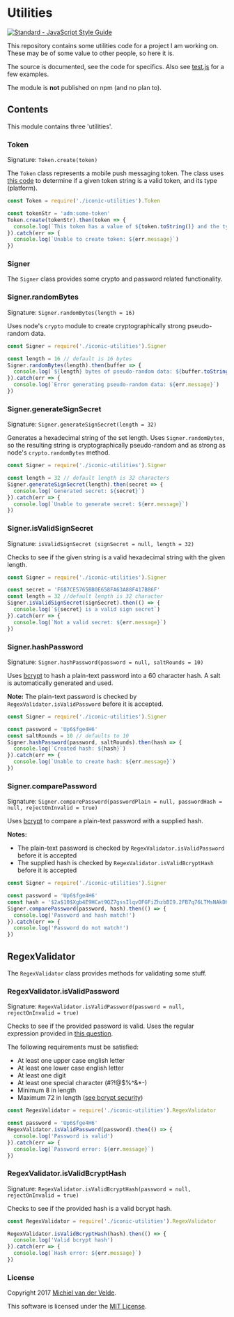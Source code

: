 # Utilities

[![Standard - JavaScript Style Guide](https://img.shields.io/badge/code%20style-standard-brightgreen.svg)](http://standardjs.com/)

This repository contains some utilities code for a project I am working on. These
may be of some value to other people, so here it is.

The source is documented, see the code for specifics. Also see [test.js](test.js) for a few examples.

The module is **not** published on npm (and no plan to).

## Contents

This module contains three 'utilities'.

### Token

Signature: `Token.create(token)`

The `Token` class represents a mobile push messaging token. The class uses [this code](https://github.com/appfeel/node-pushnotifications/blob/master/src/push-notifications.js)
to determine if a given token string is a valid token, and its type (platform).

```js
const Token = require('./iconic-utilities').Token

const tokenStr = 'adm:some-token'
Token.create(tokenStr).then(token => {
  console.log(`This token has a value of ${token.toString()} and the type (platform) is ${token.type}`)
}).catch(err => {
  console.log(`Unable to create token: ${err.message}`)
})
```

### Signer

The `Signer` class provides some crypto and password related functionality.

### Signer.randomBytes

Signature: `Signer.randomBytes(length = 16)`

Uses node's `crypto` module to create cryptographically strong pseudo-random data.

```js
const Signer = require('./iconic-utilities').Signer

const length = 16 // default is 16 bytes
Signer.randomBytes(length).then(buffer => {
  console.log(`${length} bytes of pseudo-random data: ${buffer.toString('hex')}`)
}).catch(err => {
  console.log(`Error generating pseudo-random data: ${err.message}`)
})
```

### Signer.generateSignSecret

Signature: `Signer.generateSignSecret(length = 32)`

Generates a hexadecimal string of the set length. Uses `Signer.randomBytes`, so
the resulting string is cryptographically pseudo-random and as strong as node's
`crypto.randomBytes` method.

```js
const Signer = require('./iconic-utilities').Signer

const length = 32 // default length is 32 characters
Signer.generateSignSecret(length).then(secret => {
  console.log(`Generated secret: ${secret}`)
}).catch(err => {
  console.log(`Unable to generate secret: ${err.message}`)
})
```

### Signer.isValidSignSecret

Signature: `isValidSignSecret (signSecret = null, length = 32)`

Checks to see if the given string is a valid hexadecimal string with the given length.

```js
const Signer = require('./iconic-utilities').Signer

const secret = 'F687CE5765BB0E658FA63A88F417B86F'
const length = 32 //default length is 32 character
Signer.isValidSignSecret(signSecret).then(() => {
  console.log(`${secret} is a valid sign secret`)
}).catch(err => {
  console.log(`Not a valid secret: ${err.message}`)
})
```

### Signer.hashPassword

Signature: `Signer.hashPassword(password = null, saltRounds = 10)`

Uses [bcrypt](https://github.com/kelektiv/node.bcrypt.js) to hash a plain-text password
into a 60 character hash. A salt is automatically generated and used.

**Note:** The plain-text password is checked by `RegexValidator.isValidPassword` before it is
accepted.

```js
const Signer = require('./iconic-utilities').Signer

const password = 'Up6$fge4H6'
const saltRounds = 10 // defaults to 10
Signer.hashPassword(password, saltRounds).then(hash => {
  console.log(`Created hash: ${hash}`)
}).catch(err => {
  console.log(`Unable to create hash: ${err.message}`)
})
```

### Signer.comparePassword

Signature: `Signer.comparePassword(passwordPlain = null, passwordHash = null, rejectOnInvalid = true)`

Uses [bcrypt](https://github.com/kelektiv/node.bcrypt.js) to compare a plain-text password with a supplied hash.

**Notes:**
* The plain-text password is checked by `RegexValidator.isValidPassword` before it is accepted
* The supplied hash is checked by `RegexValidator.isValidBcryptHash` before it is accepted

```js
const Signer = require('./iconic-utilities').Signer

const password = 'Up6$fge4H6'
const hash = '$2a$10$Xgb4E9HCat9QZ7gssIlqvOFGFiZhzbBI9.2FB7q76LTMsNAkDKS/0'
Signer.comparePassword(password, hash).then(() => {
  console.log('Password and hash match!')
}).catch(err => {
  console.log('Password do not match!')
})
```

## RegexValidator

The `RegexValidator` class provides methods for validating some stuff.

### RegexValidator.isValidPassword

Signature: `RegexValidator.isValidPassword(password = null, rejectOnInvalid = true)`

Checks to see if the provided password is valid.
Uses the regular expression provided in [this question](http://stackoverflow.com/questions/19605150/regex-for-password-must-be-contain-at-least-8-characters-least-1-number-and-bot).

The following requirements must be satisfied:
* At least one upper case english letter
* At least one lower case english letter
* At least one digit
* At least one special character (#?!@$%^&\*-)
* Minimum 8 in length
* Maximum 72 in length ([see bcrypt security](https://github.com/kelektiv/node.bcrypt.js#security-issuesconcerns))

```js
const RegexValidator = require('./iconic-utilities').RegexValidator

const password = 'Up6$fge4H6'
RegexValidator.isValidPassword(password).then(() => {
  console.log('Password is valid')
}).catch(err => {
  console.log(`Password error: ${err.message}`)
})
```

### RegexValidator.isValidBcryptHash

Signature: `RegexValidator.isValidBcryptHash(password = null, rejectOnInvalid = true)`

Checks to see if the provided hash is a valid bcrypt hash.

```js
const RegexValidator = require('./iconic-utilities').RegexValidator

RegexValidator.isValidBcryptHash(hash).then(() => {
  console.log('Valid bcrypt hash')
}).catch(err => {
  console.log(`Hash error: ${err.message}`)
})
```

### License

Copyright 2017 [Michiel van der Velde](http://www.michielvdvelde.nl).

This software is licensed under the [MIT License](LICENSE).
